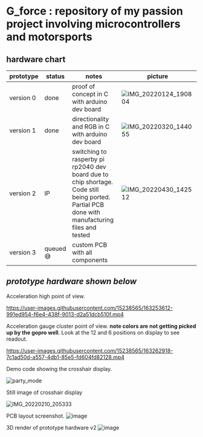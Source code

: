 # G_force : repository of my passion project involving microcontrollers and motorsports

## hardware chart
prototype | status | notes | picture |
---|---|---| --- | 
version 0 | done | proof of concept in C with arduino dev board | ![IMG_20220124_190804](https://user-images.githubusercontent.com/15238565/168453909-ffb208f8-b07a-477e-aacd-be832058d9f6.jpg)
version 1 | done | directionality and RGB in C with arduino dev board |![IMG_20220320_144055](https://user-images.githubusercontent.com/15238565/168453944-0ed86aa2-5a48-4a4a-b667-b68f802de23c.jpg)
version 2 | IP | switching to rasperby pi rp2040  dev board due to chip shortage. Code still being ported. Partial PCB done with manufacturing files and tested | ![IMG_20220430_142512](https://user-images.githubusercontent.com/15238565/168454041-7fbbf34b-aeca-4795-a769-d8a8bec1ed3d.jpg)    
version 3| queued 😅 | custom PCB with all components |  

*prototype hardware shown below*
---


Acceleration high point of view.

https://user-images.githubusercontent.com/15238565/163253612-991ed954-f6e4-438f-9013-d2a51dcb510f.mp4


Acceleration gauge cluster point of view.
**note colors are not getting picked up by the gopro well**. Look at the 12 and 6 positions on display to see readout.

https://user-images.githubusercontent.com/15238565/163262918-7c1ad50d-a557-4db1-85e5-fd604fd82128.mp4


Demo code showing the crosshair display.

![party_mode](https://user-images.githubusercontent.com/15238565/161186070-4aa78e2f-fee7-4fa3-a546-1355863cc10d.gif)



Still image of crosshair display

![IMG_20220210_205333](https://user-images.githubusercontent.com/15238565/161184330-d0e52e1b-9fe0-4f9d-ba33-4c6a533f282b.jpg)

PCB layout screenshot.
![image](https://user-images.githubusercontent.com/15238565/163488613-ce0fa6c1-1f48-4058-8d25-08c9e6e8b0bc.png)

3D render of prototype hardware v2
![image](https://user-images.githubusercontent.com/15238565/163489065-c497ae97-4332-4c49-809c-80c2d04b8a0a.png)
